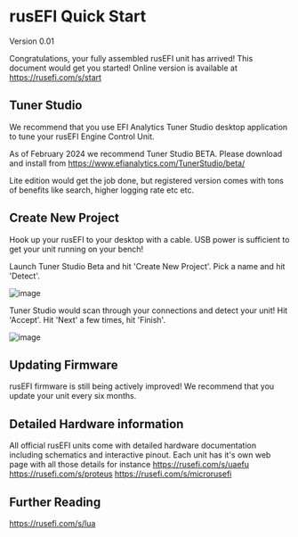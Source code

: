 # rusEFI Quick Start

Version 0.01

Congratulations, your fully assembled rusEFI unit has arrived! This document would get you started! Online version is available at https://rusefi.com/s/start

## Tuner Studio

We recommend that you use EFI Analytics Tuner Studio desktop application to tune your rusEFI Engine Control Unit.

As of February 2024 we recommend Tuner Studio BETA. Please download and install from https://www.efianalytics.com/TunerStudio/beta/ 

Lite edition would get the job done, but registered version comes with tons of benefits like search, higher logging rate etc etc.

## Create New Project

Hook up your rusEFI to your desktop with a cable. USB power is sufficient to get your unit running on your bench!

Launch Tuner Studio Beta and hit 'Create New Project'. Pick a name and hit 'Detect'.

![image](https://github.com/rusefi/rusefi/assets/48498823/1612a0d2-182f-4093-b6b0-31f02ec3cfdf)

Tuner Studio would scan through your connections and detect your unit! Hit 'Accept'. Hit 'Next' a few times, hit 'Finish'.

![image](https://github.com/rusefi/rusefi/assets/48498823/5553b63b-8d66-4118-9fd1-07b192dd3b83)

## Updating Firmware

rusEFI firmware is still being actively improved! We recommend that you update your unit every six months. 

## Detailed Hardware information

All official rusEFI units come with detailed hardware documentation including schematics and interactive pinout. Each unit has it's own web page with all those details for instance https://rusefi.com/s/uaefu https://rusefi.com/s/proteus https://rusefi.com/s/microrusefi

## Further Reading

https://rusefi.com/s/lua 
